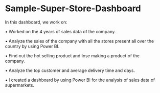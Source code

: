# Sample-Super-Store-Dashboard

In this dashboard, we work on:

•	Worked on the 4 years of sales data of the company.

•	Analyze the sales of the company with all the stores present all over the country by using Power BI. 

•	Find out the hot selling product and lose making a product of the company. 

•	Analyze the top customer and average delivery time and days. 

•	I created a dashboard by using Power BI for the analysis of sales data of supermarkets.
